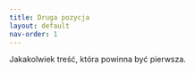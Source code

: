 ```yaml
---
title: Druga pozycja
layout: default
nav-order: 1
---
```


Jakakolwiek treść, która powinna być pierwsza. 